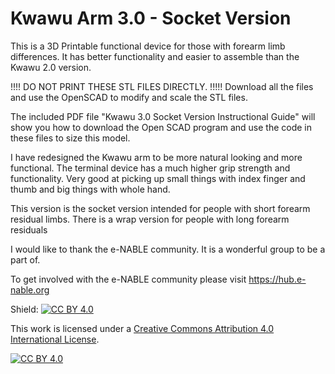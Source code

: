 # Kwawu Arm 3.0 - Socket Version

This is a 3D Printable functional device for those with forearm limb differences. It has better functionality and easier to assemble than the Kwawu 2.0 version.

!!!! DO NOT PRINT THESE STL FILES DIRECTLY. !!!!!
Download all the files and use the OpenSCAD to modify and scale the STL files.

The included PDF file "Kwawu 3.0 Socket Version Instructional Guide" will show you how to download the Open SCAD program and use the code in these files to size this model.

I have redesigned the Kwawu arm to be more natural looking and more functional. The terminal device has a much higher grip strength and functionality. Very good at picking up small things with index finger and thumb and big things with whole hand.

This version is the socket version intended for people with short forearm residual limbs.
There is a wrap version for people with long forearm residuals

I would like to thank the e-NABLE community. It is a wonderful group to be a part of.

To get involved with the e-NABLE community please visit https://hub.e-nable.org

Shield: [![CC BY 4.0][cc-by-shield]][cc-by]

This work is licensed under a
[Creative Commons Attribution 4.0 International License][cc-by].

[![CC BY 4.0][cc-by-image]][cc-by]

[cc-by]: http://creativecommons.org/licenses/by/4.0/
[cc-by-image]: https://i.creativecommons.org/l/by/4.0/88x31.png
[cc-by-shield]: https://img.shields.io/badge/License-CC%20BY%204.0-lightgrey.svg
